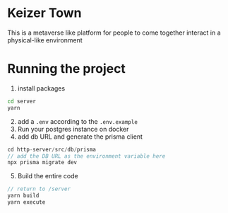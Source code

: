 # Keizer Town
This is a metaverse like platform for people to come together interact in a physical-like environment

# Running the project
1. install packages
```bash
cd server
yarn
```

2. add a `.env` according to the `.env.example`
3. Run your postgres instance on docker
4. add db URL and generate the prisma client
```js
cd http-server/src/db/prisma
// add the DB URL as the environment variable here
npx prisma migrate dev
```
5. Build the entire code
```js
// return to /server
yarn build
yarn execute
```
